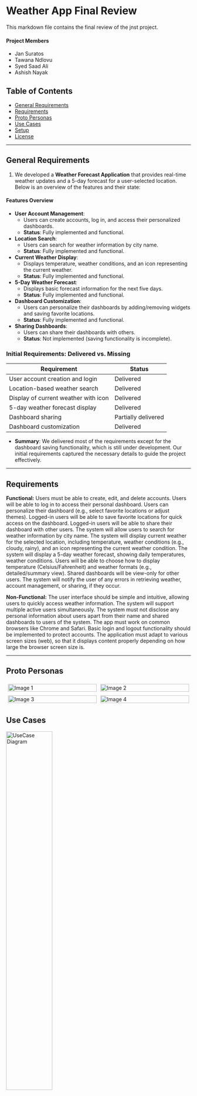 # Weather App Final Review 

This markdown file contains the final review of the jnst project.

#### Project Members
 - Jan Suratos
 - Tawana Ndlovu
 - Syed Saad Ali
 - Ashish Nayak

## Table of Contents

- [General Requirements](#General-Requirements)
- [Requirements](#requirements)
- [Proto Personas](#proto-personas)
- [Use Cases](#use-cases)
- [Setup](#setup)
- [License](#license)

---

## General Requirements
1. We developed a **Weather Forecast Application** that provides real-time weather updates and a 5-day forecast for a user-selected location. Below is an overview of the features and their state:  


#### Features Overview
- **User Account Management**:  
  - Users can create accounts, log in, and access their personalized dashboards.  
  - **Status**: Fully implemented and functional.
- **Location Search**:  
  - Users can search for weather information by city name.  
  - **Status**: Fully implemented and functional.
- **Current Weather Display**:  
  - Displays temperature, weather conditions, and an icon representing the current weather.  
  - **Status**: Fully implemented and functional.
- **5-Day Weather Forecast**:  
  - Displays basic forecast information for the next five days.  
  - **Status**: Fully implemented and functional.
- **Dashboard Customization**:  
  - Users can personalize their dashboards by adding/removing widgets and saving favorite locations.  
  - **Status**: Fully implemented and functional.
- **Sharing Dashboards**:  
  - Users can share their dashboards with others.  
  - **Status**: Not implemented (saving functionality is incomplete).

### Initial Requirements: Delivered vs. Missing
| **Requirement**                               | **Status**           |
|-----------------------------------------------|----------------------|
| User account creation and login               | Delivered           |
| Location-based weather search                 | Delivered           |
| Display of current weather with icon          | Delivered           |
| 5-day weather forecast display                | Delivered           |
| Dashboard sharing                       | Partially delivered |
| Dashboard customization                              | Delivered           |

- **Summary**: We delivered most of the requirements except for the dashboard saving functionality, which is still under development. Our initial requirements captured the necessary details to guide the project effectively.



---

## Requirements

**Functional:**
Users must be able to create, edit, and delete accounts.
Users will be able to log in to access their personal dashboard.
Users can personalize their dashboard (e.g., select favorite locations or adjust themes).
Logged-in users will be able to save favorite locations for quick access on the dashboard.
Logged-in users will be able to share their dashboard with other users.
The system will allow users to search for weather information by city name.
The system will display current weather for the selected location, including temperature, weather conditions (e.g., cloudy, rainy), and an icon representing the current weather condition.
The system will display a 5-day weather forecast, showing daily temperatures, weather conditions.
Users will be able to choose how to display temperature (Celsius/Fahrenheit) and weather formats (e.g., detailed/summary view).
Shared dashboards will be view-only for other users.
The system will notify the user of any errors in retrieving weather, account management, or sharing, if they occur.

**Non-Functional:**
The user interface should be simple and intuitive, allowing users to quickly access weather information.
The system will support multiple active users simultaneously. 
The system must not disclose any personal information about users apart from their name and shared dashboards to users of the system.
The app must work on common browsers like Chrome and Safari.
Basic login and logout functionality should be implemented to protect accounts.
The application must adapt to various screen sizes (web), so that it displays content properly depending on how large the browser screen size is.


---

## Proto Personas

<div style="display: flex; flex-wrap: wrap; justify-content: space-between;">

  <div style="flex: 1 1 45%; margin: 5px;">
    <img src="images/Persona1.png" alt="Image 1" title="Persona 1" width="100%">
  </div>
  
  <div style="flex: 1 1 45%; margin: 5px;">
    <img src="images/Persona2.png" alt="Image 2" title="Persona 2" width="100%">
  </div>
  
  <div style="flex: 1 1 45%; margin: 5px;">
    <img src="images/Persona3.png" alt="Image 3" title="Persona 3" width="100%">
  </div>
  
  <div style="flex: 1 1 45%; margin: 5px;">
    <img src="images/Persona4.png" alt="Image 4" title="Persona 4" width="100%">
  </div>

</div>


## Use Cases

<img src="images/useCaseDiagram.png" alt="UseCase Diagram" title="UseCaseDiagram" style="width: 50%;">



### Actors
**Actor**: Users (Primary) \
**Description**: Users are our primary actors in this application. They will be using the system most utilizing various use cases. Users will be able to view the weather, set locations, favorite locations to their dashboard, and share their dashboard with others. 

**Actor**: OpenWeatherAPI (Secondary)  \
**Description**: The OpenWeatherAPI receives requests from the application to provide weather data for viewing by users.

---

### Use Case 1. View Weather
**Primary Actor**: User  
**Description**: Users view the weather for a default location upon opening the app.  
**Pre-condition**: Successful API connection.  
**Post-condition**: Accurate weather data is displayed, including forecast and summary.

**Main Scenario**:
1. User opens the application.
2. Application requests data from the API.
3. API provides weather data.
4. Application displays the data.

**Extension**:
- 1a. Process completes within seconds.
- 2a. API connection fails.
    - 2a1. Application notifies the user of an error.

---

### Use Case 2. Set Location
**Primary Actor**: User  
**Description**: Users select a location to view weather data.  
**Pre-condition**: User has a location in mind.  
**Post-condition**: Application refreshes with accurate data for the selected location.

**Main Scenario**:
1. User inputs a location in the search bar.
2. System requests data for the location from OpenWeatherAPI.
3. API responds with weather data for the location.
4. System updates displayed information.

**Extension**:
- 1a. User misspells location.
    - 1a1. System notifies of invalid input.
- 1b. User selects location from dashboard if logged in.
- 2a. API request fails.
    - 2a1. System notifies of an error.

---

### Use Case 3. Login
**Primary Actor**: User  
**Description**: User logs into the application.  
**Pre-condition**: User has an account.  
**Post-condition**: User is logged in and sees saved dashboard.

**Main Scenario**:
1. System prompts login details.
2. User inputs username and password.
3. System validates credentials.
4. System logs user in and displays saved dashboard.

**Extension**:
- 2a. User does not have an account.
    - 2a1. System prompts to create an account.
- 2b. Invalid username or password.
    - 2b1. System notifies of error.

---

### Use Case 4. View Dashboard
**Primary Actor**: User  
**Description**: User views active dashboard.  
**Pre-condition**: User is logged in.  
**Post-condition**: Correct dashboard displayed.

**Main Scenario**:
1. System starts with a blank dashboard.
2. System verifies the user.
3. Dashboard is updated to display saved locations.

**Extension**:
- 2a. User not logged in.
    - 2a1. System prompts for login.
    - 2a2. Dashboard remains blank until login.
- 3a. No saved dashboard found.
    - 3a1. System displays default dashboard.

---

### Use Case 5. View Shared Dashboard
**Primary Actor**: User  
**Description**: User views a shared dashboard.  
**Pre-condition**: User is authenticated.  
**Post-condition**: Shared dashboard displayed in view-only mode.

**Main Scenario**:
1. User requests to view another user’s shared dashboard.
2. System authenticates the user.
3. System displays shared dashboard.

**Extension**:
- 2a. User not logged in.
    - 2a1. System prompts for login.

---

### Use Case 6. Add Locations to Dashboard
**Primary Actor**: User  
**Description**: User adds a selected location to their dashboard.  
**Pre-condition**: User is logged in with a selected location.  
**Post-condition**: Location added to dashboard and page updated.

**Main Scenario**:
1. User favorites the current location.
2. System authenticates the user.
3. System adds location to the dashboard.

**Extension**:
- 2a. User not logged in.
    - 2a1. System prompts for login.
- 3a. Location already favorited.
    - 3a1. System notifies location is already saved.

---

### Use Case 7. Share Dashboard
**Primary Actor**: User  
**Description**: User shares their dashboard.  
**Pre-condition**: User is logged in.  
**Post-condition**: Application generates a shareable link to the dashboard.

**Main Scenario**:
1. User requests to share dashboard.
2. System authenticates the user.
3. System generates and shares a link to the dashboard.

**Extension**:
- 2a. User not logged in.
    - 2a1. System prompts for login.

---

### Use Case 8. Customize Dashboard
**Primary Actor**: User  
**Description**: User customizes their dashboard layout.  
**Pre-condition**: User is logged in.  
**Post-condition**: Dashboard saved with custom layout.

**Main Scenario**:
1. User edits dashboard.
2. System authenticates user.
3. User rearranges locations as desired.
4. System saves changes.

**Extension**:
- 2a. User not logged in.
    - 2a1. System prompts for login.

---

### Use Case 9. Fetch Weather Data
**Primary Actor**: OpenWeather API  
**Description**: Requests weather data from API.  
**Pre-condition**: System has an authenticated API key.  
**Post-condition**: System receives weather data from API.

**Main Scenario**:
1. System requests data from API.
2. API responds with weather data.
3. System displays data to user.

**Extension**:
- 1a. API request fails.
    - 1a1. System notifies user of an error.

---


